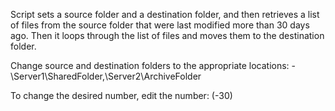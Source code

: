 Script sets a source folder and a destination folder, and then retrieves a list of files from the source folder that were last modified more than 30 days ago. Then it loops through the list of files and moves them to the destination folder.

Change source and destination folders to the appropriate locations:
-\\Server1\SharedFolder,\\Server2\ArchiveFolder

To change the desired number, edit the number: (-30)
